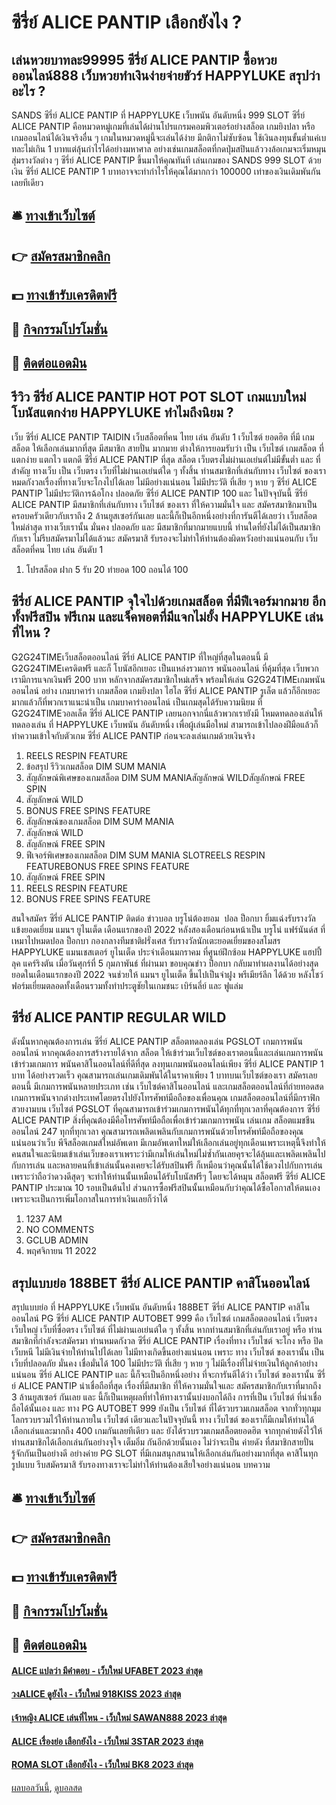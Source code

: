 # ซีรี่ย์ ALICE PANTIP เลือกยังไง ?
## เล่นหวยบาทละ99995 ซีรี่ย์ ALICE PANTIP ซื้อหวยออนไลน์888 เว็บหวยทำเงินง่ายจ่ายขัวร์ HAPPYLUKE สรุปว่าอะไร ?
SANDS ซีรี่ย์ ALICE PANTIP ที่ HAPPYLUKE เว็บพนัน อันดับหนึ่ง 999 SLOT ซีรี่ย์ ALICE PANTIP คือหมวดหมู่เกมที่เล่นได้ผ่านโปรแกรมคอมพิวเตอร์อย่างสล็อต เกมยิงปลา หรือเกมออนไลน์ได้เงินจริงอื่น ๆ เกมในหมวดหมู่นี้จะเล่นได้ง่าย มีกติกาไม่ซับซ้อน ใช้เงินลงทุนขั้นต่ำแค่เบทละไม่เกิน 1 บาทแต่ลุ้นกำไรได้อย่างมหาศาล อย่างเช่นเกมสล็อตที่กดปุ่มสปินแล้ววงล้อเกมจะเริ่มหมุนสุ่มรางวัลต่าง ๆ ซีรี่ย์ ALICE PANTIP ขึ้นมาให้คุณทันที เล่นเกมของ SANDS 999 SLOT ด้วยเงิน ซีรี่ย์ ALICE PANTIP 1 บาทอาจจะทำกำไรให้คุณได้มากกว่า 100000 เท่าของเงินเดิมพันกันเลยทีเดียว

## 🛎 [ทางเข้าเว็บไซต์](https://bit.ly/3SdLNi2)
## 👉 [สมัครสมาชิกคลิก](https://bit.ly/3SdLNi2)
## 💵 [ทางเข้ารับเครดิตฟรี](https://bit.ly/3dyRKHj)
## 👑 [กิจกรรมโปรโมชั่น](https://bit.ly/3dyRKHj)
## 📱 [ติดต่อแอดมิน](https://bit.ly/3dyRKHj)

## รีวิว ซีรี่ย์ ALICE PANTIP HOT POT SLOT เกมแบบใหม่ โบนัสแตกง่าย HAPPYLUKE ทำไมถึงนิยม ?
เว็บ ซีรี่ย์ ALICE PANTIP TAIDIN เว็บสล็อตที่คน ไทย เล่น อันดับ 1 เว็บไซต์ ยอดฮิต ที่มี เกมสล็อต ให้เลือกเล่นมากที่สุด มีสมาชิก สายปั่น มากมาย ต่างให้การยอมรับว่า เป็น เว็บไซต์ เกมสล็อต ที่แตกง่าย แตกไว แตกดี ซีรี่ย์ ALICE PANTIP ที่สุด สล็อต เว็บตรงไม่ผ่านเอเย่นต์ไม่มีขั้นต่ำ และ ที่สำคัญ ทางเว็บ เป็น เว็บตรง เว็บที่ไม่ผ่านเอเย่นต์ใด ๆ ทั้งสิ้น ท่านสมาชิกที่เล่นกับทาง เว็บไซต์ ของเรา หมดกังวลเรื่องที่ทางเว็บจะโกงไปได้เลย ไม่มีอย่างแน่นอน ไม่มีประวัติ ที่เสีย ๆ หาย ๆ ซีรี่ย์ ALICE PANTIP ไม่มีประวัติการฉ้อโกง ปลอดภัย ซีรี่ย์ ALICE PANTIP 100 และ ในปัจจุบันนี้ ซีรี่ย์ ALICE PANTIP มีสมาชิกที่เล่นกับทาง เว็บไซต์ ของเรา ที่ให้ความมั่นใจ และ สมัครสมาชิกมาเป็นครอบครัวเดียวกับเราถึง 2 ล้านยูสเซอร์กันเลย และนี้ก็เป็นอีกหนึ่งอย่างที่การันตีได้เลยว่า เว็บสล็อตใหม่ล่าสุด ทางเว็บเรานั้น มั่นคง ปลอดภัย และ มีสมาชิกที่มากมายแบบนี้ ท่านใดที่ยังไม่ได้เป็นสมาชิกกับเรา ไม่รีบสมัครมาไม่ได้แล้วนะ สมัครมาสิ รับรองจะไม่ทำให้ท่านต้องผิดหวังอย่างแน่นอนกับ เว็บสล็อตที่คน ไทย เล่น อันดับ 1
1. โปรสล็อต ฝาก 5 รับ 20 ทำยอด 100 ถอนได้ 100

## ซีรี่ย์ ALICE PANTIP จุใจไปด้วยเกมสล็อต ที่มีฟีเจอร์มากมาย อีกทั้งฟรีสปิน ฟรีเกม และแจ็คพอตที่มีแจกไม่ยั้ง HAPPYLUKE เล่นที่ไหน ?
G2G24TIMEเว็บสล็อตออนไลน์ ซีรี่ย์ ALICE PANTIP ที่ใหญ่ที่สุดในตอนนี้ มี G2G24TIMEเครดิตฟรี และก็ โบนัสอีกเยอะ เป็นแหล่งรวมการ พนันออนไลน์ ที่คุ้มที่สุด เว็บพวกเรามีการแจกเงินฟรี 200 บาท หลักจากสมัครสมาชิกใหม่เสร็จ พร้อมให้เล่น G2G24TIMEเกมพนันออนไลน์ อย่าง เกมบาคาร่า เกมสล็อต เกมยิงปลา ไฮโล ซีรี่ย์ ALICE PANTIP รูเล็ต แล้วก็อีกเยอะมากแล้วก็ที่พวกเราแนะนำเป็น เกมบาคาร่าออนไลน์ เป็นเกมสุดได้รับความนิยม ที่ G2G24TIMEวอลเล็ต ซีรี่ย์ ALICE PANTIP เลยนอกจากนี่แล้วพวกเรายังมี โหมดทดลองเล่นให้ทดลองเล่น ที่ HAPPYLUKE เว็บพนัน อันดับหนึ่ง เพื่อผู้เล่นมือใหม่ สามารถเข้าไปลองฝีมือแล้วก็ทำความเข้าใจกับตัวเกม ซีรี่ย์ ALICE PANTIP ก่อนจะลงเล่นเกมด้วยเงินจริง
1. REELS RESPIN FEATURE
2. ข้อสรุป รีวิวเกมสล็อต DIM SUM MANIA
3. สัญลักษณ์พิเศษของเกมสล็อต DIM SUM MANIAสัญลักษณ์ WILDสัญลักษณ์ FREE SPIN
4. สัญลักษณ์ WILD
5. BONUS FREE SPINS FEATURE
6. สัญลักษณ์ของเกมสล็อต DIM SUM MANIA
7. สัญลักษณ์ WILD
8. สัญลักษณ์ FREE SPIN
9. ฟีเจอร์พิเศษของเกมสล็อต DIM SUM MANIA SLOTREELS RESPIN FEATUREBONUS FREE SPINS FEATURE
10. สัญลักษณ์ FREE SPIN
11. REELS RESPIN FEATURE
12. BONUS FREE SPINS FEATURE

สนใจสมัคร ซีรี่ย์ ALICE PANTIP ติดต่อ
ข่าวบอล บรูโน่ต้องยอม  ปอล ป็อกบา ยิ้มแฉ่งรับรางวัลแข้งยอดเยี่ยม แมนฯ ยูไนเต็ด เดือนแรกของปี 2022 หลังสองเดือนก่อนหน้าเป็น บรูโน่ แฟร์นันด์ส ที่เหมาไปหมดปอล ป็อกบา กองกลางทีมชาติฝรั่งเศส รับรางวัลนักเตะยอดเยี่ยมของสโมสร HAPPYLUKE แมนเชสเตอร์ ยูไนเต็ด ประจำเดือนมกราคม ที่ศูนย์ฝึกซ้อม HAPPYLUKE แฮปปี้ลุค แคร์ริงตัน เมื่อวันศุกร์ที่ 5 กุมภาพันธ์ ที่ผ่านมา
ขอบคุณข่าว
ป็อกบา กลับมาทำผลงานได้อย่างสุดยอดในเดือนแรกของปี 2022 จนช่วยให้ แมนฯ ยูไนเต็ด ขึ้นไปเป็นจ่าฝูง พรีเมียร์ลีก ได้ด้วย หลังโชว์ฟอร์มเยี่ยมตลอดทั้งเดือนรวมทั้งทำประตูชัยในเกมชนะ เบิร์นลี่ย์ และ ฟูแล่ม

## ซีรี่ย์ ALICE PANTIP REGULAR WILD
ดังนั้นหากคุณต้องการเล่น ซีรี่ย์ ALICE PANTIP สล็อตทดลองเล่น PGSLOT เกมการพนันออนไลน์ หากคุณต้องการสร้างรายได้จาก สล็อต ให้เข้าร่วมเว็บไซต์ของเราตอนนี้และเล่นเกมการพนัน เข้าร่วมเกมการ พนันคาสิโนออนไลน์ที่ดีที่สุด ลงทุนเกมพนันออนไลน์เพียง ซีรี่ย์ ALICE PANTIP 1 บาท ได้อย่างรวดเร็ว คุณสามารถเล่นเกมเดิมพันได้ในราคาเพียง 1 บาทบนเว็บไซต์ของเรา สมัครเลยตอนนี้ มีเกมการพนันหลายประเภท เช่น เว็บไซต์คาสิโนออนไลน์ และเกมสล็อตออนไลน์ที่ถ่ายทอดสดเกมการพนันจากต่างประเทศโดยตรงไปยังโทรศัพท์มือถือของเพื่อนคุณ เกมสล็อตออนไลน์ที่มีกราฟิกสวยงามบน เว็บไซต์ PGSLOT ที่คุณสามารถเข้าร่วมเกมการพนันได้ทุกที่ทุกเวลาที่คุณต้องการ ซีรี่ย์ ALICE PANTIP สิ่งที่คุณต้องมีคือโทรศัพท์มือถือเพื่อเข้าร่วมเกมการพนัน เล่นเกม สล็อตแมชชีนออนไลน์ 247 ทุกที่ทุกเวลา คุณสามารถเพลิดเพลินกับเกมการพนันด้วยโทรศัพท์มือถือของคุณ
แน่นอนว่าเว็บ พีจีสล็อตเกมส์ใหม่อัพเดท มีเกมอัพเดทใหม่ให้เลือกเล่นอยู่ทุกเดือนเพราะเหตุนี้จึงทำให้คนสนใจและนิยมเข้าเล่นเว็บของเราเพราะว่ามีเกมให้เล่นใหม่ไม่ซ้ำกันเลยคุรจะได้ลุ้นและเพลิดเพลินไปกับการเล่น และหลายคนที่เข้าเล่นนั้นคงเคยจะได้รับสปินฟรี ก็เหมือนว่าคุณนั้นได้ใช้ดวงไปกับการเล่นเพราะว่าถือว่าดวงดีสุดๆ จะทำให้ท่านนั้นเหมือนได้รับโบนัสฟรีๆ โดยจะได้หมุน สล็อตฟรี ซีรี่ย์ ALICE PANTIP ประมาณ 10 รอบเป็นต้นไป ส่วนการซื้อฟรีสปินนั้นเหมือนกับว่าคุณได้ซื้อโอกาสให้ตนเองเพราะจะเป็นการเพิ่มโอกาสในการทำเงินเลยก็ว่าได้
1. 1237 AM
2. NO COMMENTS
3. GCLUB ADMIN
4. พฤศจิกายน 11 2022

## สรุปแบบย่อ 188BET ซีรี่ย์ ALICE PANTIP คาสิโนออนไลน์
สรุปแบบย่อ ที่ HAPPYLUKE เว็บพนัน อันดับหนึ่ง 188BET ซีรี่ย์ ALICE PANTIP คาสิโนออนไลน์ PG ซีรี่ย์ ALICE PANTIP AUTOBET 999 คือ เว็บไซต์ เกมสล็อตออนไลน์ เว็บตรง เว็บใหญ่ เว็บที่ซื่อตรง เว็บไซต์ ที่ไม่ผ่านเอเย่นต์ใด ๆ ทั้งสิ้น หากท่านสมาชิกที่เล่นกับเราอยู่ หรือ ท่านสมาชิกที่กำลังจะสมัครมา ท่านหมดกังวล ซีรี่ย์ ALICE PANTIP เรื่องที่ทาง เว็บไซต์ จะโกง หรือ ปิดเว็บหนี ไม่มีเงินจ่ายให้ท่านไปได้เลย ไม่มีทางเกิดขึ้นอย่างแน่นอน เพราะ ทาง เว็บไซต์ ของเรานั้น เป็น เว็บที่ปลอดภัย มั่นคง เชื่อมั่นได้ 100 ไม่มีประวัติ ที่เสีย ๆ หาย ๆ ไม่มีเรื่องที่ไม่จ่ายเงินให้ลูกค้าอย่างแน่นอน ซีรี่ย์ ALICE PANTIP และ นี้ก็จะเป็นอีกหนึ่งอย่าง ที่จะการันตีได้ว่า เว็บไซต์ ของเรานั้น ซีรี่ย์ ALICE PANTIP น่าเชื่อถือที่สุด เรื่องที่มีสมาชิก ที่ให้ความมั่นใจและ สมัครสมาชิกกับเราที่มากถึง 3 ล้านยูสเซอร์ กันเลย และ นี้ก็เป็นเหตุผลที่ทำให้ทางเรานั้นบ่งบอกได้ถึง การที่เป็น เว็บไซต์ ที่น่าเชื่อถือได้นั้นเอง และ ทาง PG AUTOBET 999 ยังเป็น เว็บไซต์ ที่ได้รวบรวมเกมสล็อต จากทั่วทุกมุมโลกรวบรวมไว้ให้ท่านภายใน เว็บไซต์ เดียวและในปัจจุบันนี้ ทาง เว็บไซต์ ของเราก็มีเกมให้ท่านได้เลือกเล่นและมากถึง 400 เกมกันเลยทีเดียว และ ยังได้รวบรวมเกมสล็อตยอดฮิต จากทุกค่ายดังไว้ให้ท่านสมาชิกได้เลือกเล่นกันอย่างจุใจ เต็มอิ่ม กันอีกด้วยนั้นเอง ไม่ว่าจะเป็น ค่ายดัง ที่สมาชิกสายปั่นรู้จักกันเป็นอย่างดี อย่างค่าย PG SLOT ที่มีเกมสนุกสนานให้เลือกเล่นกันอย่างมากที่สุด คาสิโนทุกรูปแบบ รีบสมัครมาสิ รับรองทางเราจะไม่ทำให้ท่านต้องเสียใจอย่างแน่นอน
บทความ

## 🛎 [ทางเข้าเว็บไซต์](https://bit.ly/3SdLNi2)
## 👉 [สมัครสมาชิกคลิก](https://bit.ly/3SdLNi2)
## 💵 [ทางเข้ารับเครดิตฟรี](https://bit.ly/3dyRKHj)
## 👑 [กิจกรรมโปรโมชั่น](https://bit.ly/3dyRKHj)
## 📱 [ติดต่อแอดมิน](https://bit.ly/3dyRKHj)

#### [ALICE แปลว่า มีคำตอบ - เว็บใหม่ UFABET 2023 ล่าสุด](https://atom.io/themes/alice%20แปลว่า%20มีคำตอบ%20-%20เว็บใหม่%20ufabet%202023%20ล่าสุด)
#### [วงALICE ดูยังไง - เว็บใหม่ 918KISS 2023 ล่าสุด](https://atom.io/themes/วงalice%20ดูยังไง%20-%20เว็บใหม่%20918kiss%202023%20ล่าสุด)
#### [เจ้าหญิง ALICE เล่นที่ไหน - เว็บใหม่ SAWAN888 2023 ล่าสุด](https://atom.io/themes/เจ้าหญิง%20alice%20เล่นที่ไหน%20-%20เว็บใหม่%20sawan888%202023%20ล่าสุด)
#### [ALICE เรื่องย่อ เลือกยังไง - เว็บใหม่ 3STAR 2023 ล่าสุด](https://atom.io/themes/alice%20เรื่องย่อ%20เลือกยังไง%20-%20เว็บใหม่%203star%202023%20ล่าสุด)
#### [ROMA SLOT เลือกยังไง - เว็บใหม่ BK8 2023 ล่าสุด](https://atom.io/themes/roma%20slot%20เลือกยังไง%20-%20เว็บใหม่%20bk8%202023%20ล่าสุด)

[ผลบอลวันนี้](https://siamsport.tv "ผลบอลวันนี้"), [ดูบอลสด](https://siamsport.tv/ดูบอลสด "ดูบอลสด")